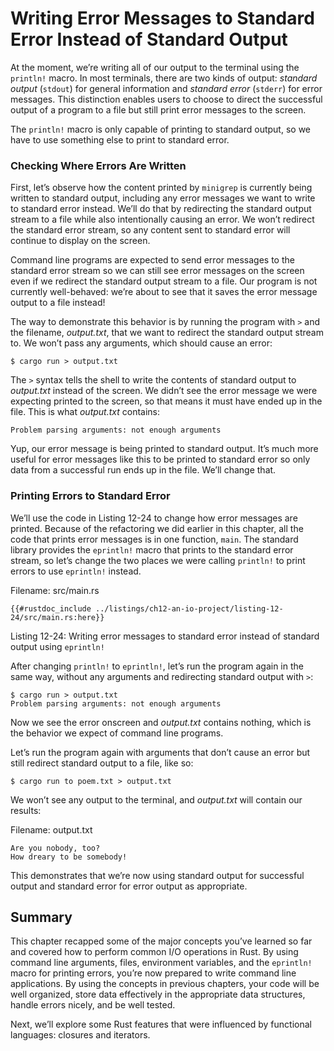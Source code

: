 # Writing Error Messages to Standard Error Instead of Standard Output

At the moment, we’re writing all of our output to the terminal using the
`println!` macro. In most terminals, there are two kinds of output: _standard
output_ (`stdout`) for general information and _standard error_ (`stderr`) for
error messages. This distinction enables users to choose to direct the
successful output of a program to a file but still print error messages to the
screen.

The `println!` macro is only capable of printing to standard output, so we
have to use something else to print to standard error.

### Checking Where Errors Are Written

First, let’s observe how the content printed by `minigrep` is currently being
written to standard output, including any error messages we want to write to
standard error instead. We’ll do that by redirecting the standard output stream
to a file while also intentionally causing an error. We won’t redirect the
standard error stream, so any content sent to standard error will continue to
display on the screen.

Command line programs are expected to send error messages to the standard error
stream so we can still see error messages on the screen even if we redirect the
standard output stream to a file. Our program is not currently well-behaved:
we’re about to see that it saves the error message output to a file instead!

The way to demonstrate this behavior is by running the program with `>` and the
filename, _output.txt_, that we want to redirect the standard output stream to.
We won’t pass any arguments, which should cause an error:

```console
$ cargo run > output.txt
```

The `>` syntax tells the shell to write the contents of standard output to
_output.txt_ instead of the screen. We didn’t see the error message we were
expecting printed to the screen, so that means it must have ended up in the
file. This is what _output.txt_ contains:

```text
Problem parsing arguments: not enough arguments
```

Yup, our error message is being printed to standard output. It’s much more
useful for error messages like this to be printed to standard error so only
data from a successful run ends up in the file. We’ll change that.

### Printing Errors to Standard Error

We’ll use the code in Listing 12-24 to change how error messages are printed.
Because of the refactoring we did earlier in this chapter, all the code that
prints error messages is in one function, `main`. The standard library provides
the `eprintln!` macro that prints to the standard error stream, so let’s change
the two places we were calling `println!` to print errors to use `eprintln!`
instead.

<span class="filename">Filename: src/main.rs</span>

```rust,ignore
{{#rustdoc_include ../listings/ch12-an-io-project/listing-12-24/src/main.rs:here}}
```

<span class="caption">Listing 12-24: Writing error messages to standard error
instead of standard output using `eprintln!`</span>

After changing `println!` to `eprintln!`, let’s run the program again in the
same way, without any arguments and redirecting standard output with `>`:

```console
$ cargo run > output.txt
Problem parsing arguments: not enough arguments
```

Now we see the error onscreen and _output.txt_ contains nothing, which is the
behavior we expect of command line programs.

Let’s run the program again with arguments that don’t cause an error but still
redirect standard output to a file, like so:

```console
$ cargo run to poem.txt > output.txt
```

We won’t see any output to the terminal, and _output.txt_ will contain our
results:

<span class="filename">Filename: output.txt</span>

```text
Are you nobody, too?
How dreary to be somebody!
```

This demonstrates that we’re now using standard output for successful output
and standard error for error output as appropriate.

## Summary

This chapter recapped some of the major concepts you’ve learned so far and
covered how to perform common I/O operations in Rust. By using command line
arguments, files, environment variables, and the `eprintln!` macro for printing
errors, you’re now prepared to write command line applications. By using the
concepts in previous chapters, your code will be well organized, store data
effectively in the appropriate data structures, handle errors nicely, and be
well tested.

Next, we’ll explore some Rust features that were influenced by functional
languages: closures and iterators.
